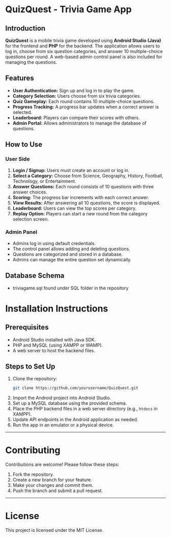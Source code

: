 # QuizQuest - Trivia Game App

## Introduction
**QuizQuest** is a mobile trivia game developed using **Android Studio (Java)** for the frontend and **PHP** for the backend. The application allows users to log in, choose from six question categories, and answer 10 multiple-choice questions per round. A web-based admin control panel is also included for managing the questions.

## Features
- **User Authentication:** Sign up and log in to play the game.
- **Category Selection:** Users choose from six trivia categories.
- **Quiz Gameplay:** Each round contains 10 multiple-choice questions.
- **Progress Tracking:** A progress bar updates when a correct answer is selected.
- **Leaderboard:** Players can compare their scores with others.
- **Admin Portal:** Allows administrators to manage the database of questions.

## How to Use
### User Side
1. **Login / Signup:** Users must create an account or log in.
2. **Select a Category:** Choose from Science, Geography, History, Football, Technology, or Entertainment.
3. **Answer Questions:** Each round consists of 10 questions with three answer choices.
4. **Scoring:** The progress bar increments with each correct answer.
5. **View Results:** After answering all 10 questions, the score is displayed.
6. **Leaderboard:** Users can view the top scores per category.
7. **Replay Option:** Players can start a new round from the category selection screen.

### Admin Panel
- Admins log in using default credentials.
- The control panel allows adding and deleting questions.
- Questions are categorized and stored in a database.
- Admins can manage the entire question set dynamically.

## Database Schema
- triviagame.sql found under SQL folder in the repository 
# Installation Instructions

## Prerequisites
- Android Studio installed with Java SDK.
- PHP and MySQL (using XAMPP or WAMP).
- A web server to host the backend files.

## Steps to Set Up

1. Clone the repository:
    ```sh
    git clone https://github.com/yourusername/QuizQuest.git
    ```
2. Import the Android project into Android Studio.
3. Set up a MySQL database using the provided schema.
4. Place the PHP backend files in a web server directory (e.g., `htdocs` in XAMPP).
5. Update API endpoints in the Android application as needed.
6. Run the app in an emulator or a physical device.

---

# Contributing

Contributions are welcome! Please follow these steps:

1. Fork the repository.
2. Create a new branch for your feature.
3. Make your changes and commit them.
4. Push the branch and submit a pull request.

---

# License

This project is licensed under the MIT License.
